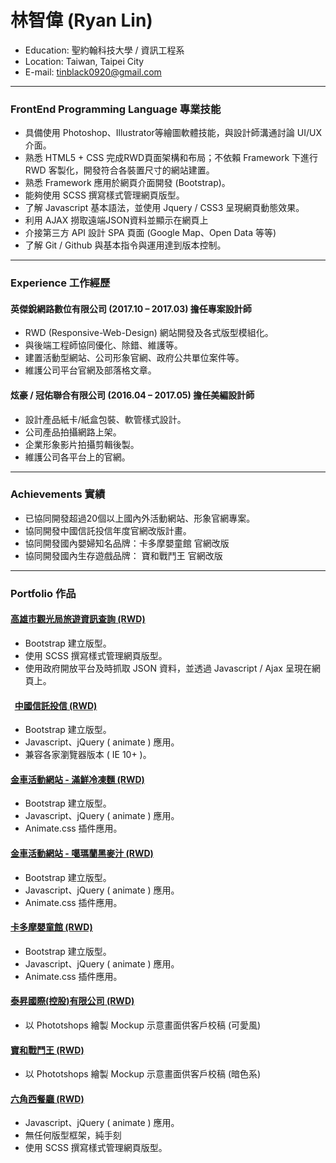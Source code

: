 # 林智偉 (Ryan Lin)
- Education: 聖約翰科技大學 / 資訊工程系
- Location: Taiwan, Taipei City
- E-mail: tinblack0920@gmail.com

---
### FrontEnd Programming Language 專業技能

 - 具備使用 Photoshop、Illustrator等繪圖軟體技能，與設計師溝通討論 UI/UX 介面。
 - 熟悉 HTML5 + CSS 完成RWD頁面架構和布局；不依賴 Framework 下進行 RWD 客製化，開發符合各裝置尺寸的網站建置。
 - 熟悉 Framework 應用於網頁介面開發 (Bootstrap)。
 - 能夠使用 SCSS 撰寫樣式管理網頁版型。
 - 了解 Javascript 基本語法，並使用 Jquery / CSS3 呈現網頁動態效果。
 - 利用 AJAX 撈取遠端JSON資料並顯示在網頁上
 - 介接第三方 API 設計 SPA 頁面 (Google Map、Open Data 等等)
 - 了解 Git / Github 與基本指令與運用達到版本控制。

---
### Experience 工作經歷 

#### 英傑銳網路數位有限公司 (2017.10 – 2017.03) 擔任專案設計師
 - RWD (Responsive-Web-Design) 網站開發及各式版型模組化。
 - 與後端工程師協同優化、除錯、維護等。
 - 建置活動型網站、公司形象官網、政府公共單位案件等。
 - 維護公司平台官網及部落格文章。

#### 炫豪 / 冠佑聯合有限公司 (2016.04 – 2017.05) 擔任美編設計師
 - 設計產品紙卡/紙盒包裝、軟管樣式設計。
 - 公司產品拍攝網路上架。
 - 企業形象影片拍攝剪輯後製。
 - 維護公司各平台上的官網。
 
---
### Achievements 實績
 - 已協同開發超過20個以上國內外活動網站、形象官網專案。
 - 協同開發中國信託投信年度官網改版計畫。
 - 協同開發國內嬰婦知名品牌：卡多摩嬰童館 官網改版
 - 協同開發國內生存遊戲品牌： 寶和戰鬥王 官網改版


---
### Portfolio 作品 

####  <a href="https://tincanblack.github.io/JSON-openData/" target="_blank"><B>高雄市觀光局旅遊資訊查詢</B> (RWD)</a> <BR>
 - Bootstrap 建立版型。 <BR>
 - 使用 SCSS 撰寫樣式管理網頁版型。 <BR>
 - 使用政府開放平台及時抓取 JSON 資料，並透過 Javascript / Ajax 呈現在網頁上。<BR>

####   <a href="https://tincanblack.github.io/CTBC/" target="_blank"><B>中國信託投信</B> (RWD)</a> <BR>
 - Bootstrap 建立版型。 <BR>
 - Javascript、jQuery ( animate ) 應用。 <BR>
 - 兼容各家瀏覽器版本 ( IE 10+ )。 <BR>

#### <a href="https://tincanblack.github.io/kingcar-easycook/" target="_blank"><B>金車活動網站 - 滿鮮冷凍麵 </B> (RWD)</a> <BR>
 - Bootstrap 建立版型。 <BR>
 - Javascript、jQuery ( animate ) 應用。 <BR>
 - Animate.css 插件應用。 <BR>

#### <a href="https://tincanblack.github.io/kingcar-kavalanmalz" target="_blank"><B>金車活動網站 - 噶瑪蘭黑麥汁 </B> (RWD)</a> <BR>
 - Bootstrap 建立版型。 <BR>
 - Javascript、jQuery ( animate ) 應用。 <BR>
 - Animate.css 插件應用。 <BR>
  
#### <a href="http://www.kodomoshops.com/" target="_blank"><B>卡多摩嬰童館 </B> (RWD)</a> <BR>
 - Bootstrap 建立版型。 <BR>
 - Javascript、jQuery ( animate ) 應用。 <BR>
 - Animate.css 插件應用。 <BR>
  
#### <a href="http://www.taisuntaiwan.com/index.php" target="_blank"><B>泰昇國際(控股)有限公司</B> (RWD) </a> <BR>
 - 以 Phototshops 繪製 Mockup 示意畫面供客戶校稿 (可愛風) <BR>

#### <a href="http://www.taisuntaiwan.com/index.php" target="_blank"><B>寶和戰鬥王</B> (RWD) </a> <BR>
 - 以 Phototshops 繪製 Mockup 示意畫面供客戶校稿 (暗色系) <BR>

#### <a href="https://tincanblack.github.io/HexResturant_v2/" target="_blank"><B>六角西餐廳 </B> (RWD) </a> <BR>
 - Javascript、jQuery ( animate ) 應用。 <BR>
 - 無任何版型框架，純手刻
 - 使用 SCSS 撰寫樣式管理網頁版型。 <BR>

